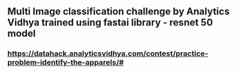 ## Multi Image classification challenge by Analytics Vidhya trained using fastai library - resnet 50 model
### https://datahack.analyticsvidhya.com/contest/practice-problem-identify-the-apparels/#
